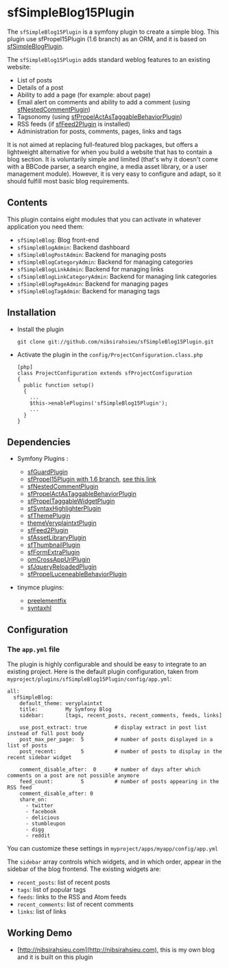 # sfSimpleBlog15Plugin #

The `sfSimpleBlog15Plugin` is a symfony plugin to create a simple blog. This plugin use sfPropel15Plugin (1.6 branch) as an ORM, and it is based on [sfSimpleBlogPlugin](http://www.symfony-project.org/plugins/sfSimpleBlogPlugin).

The `sfSimpleBlog15Plugin` adds standard weblog features to an existing website:

   * List of posts
   * Details of a post
   * Ability to add a page (for example: about page)
   * Email alert on comments and ability to add a comment (using [sfNestedCommentPlugin](https://github.com/nibsirahsieu/sfNestedCommentPlugin))
   * Tagsonomy (using [sfPropelActAsTaggableBehaviorPlugin](http://www.symfony-project.org/plugins/sfPropelActAsTaggableBehaviorPlugin))
   * RSS feeds (if [sfFeed2Plugin](http://www.symfony-project.org/plugins/sfFeed2Plugin) is installed)
   * Administration for posts, comments, pages, links and tags

It is not aimed at replacing full-featured blog packages, but offers a lightweight alternative for when you build a website that has to contain a blog section. It is voluntarily simple and limited (that's why it doesn't come with a BBCode parser, a search engine, a media asset library, or a user management module). However, it is very easy to configure and adapt, so it should fulfill most basic blog requirements.

## Contents ##

This plugin contains eight modules that you can activate in whatever application you need them:

 * `sfSimpleBlog`: Blog front-end
 * `sfSimpleBlogAdmin`: Backend dashboard
 * `sfSimpleBlogPostAdmin`: Backend for managing posts
 * `sfSimpleBlogCategoryAdmin`: Backend for managing categories
 * `sfSimpleBlogLinkAdmin`: Backend for managing links
 * `sfSimpleBlogLinkCategoryAdmin`: Backend for managing link categories
 * `sfSimpleBlogPageAdmin`: Backend for managing pages
 * `sfSimpleBlogTagAdmin`: Backend for managing tags

## Installation ##
  * Install the plugin

        git clone git://github.com/nibsirahsieu/sfSimpleBlog15Plugin.git

  * Activate the plugin in the `config/ProjectConfiguration.class.php`

        [php]
        class ProjectConfiguration extends sfProjectConfiguration
        {
          public function setup()
          {
            ...
            $this->enablePlugins('sfSimpleBlog15Plugin');
            ...
          }
        }

## Dependencies ##
  * Symfony Plugins :
    * [sfGuardPlugin](http://www.symfony-project.org/plugins/sfGuardPlugin)
    * [sfPropel15Plugin with 1.6 branch](https://github.com/fzaninotto/sfPropel15Plugin), [see this link](https://github.com/fzaninotto/sfPropel15Plugin/commit/3059e1b9af3cb3b39e0096d7807d1cac6e7a230e)
    * [sfNestedCommentPlugin](https://github.com/nibsirahsieu/sfNestedCommentPlugin)
    * [sfPropelActAsTaggableBehaviorPlugin](http://www.symfony-project.org/plugins/sfPropelActAsTaggableBehaviorPlugin)
    * [sfPropelTaggableWidgetPlugin](http://www.symfony-project.org/plugins/sfPropelTaggableWidgetPlugin)
    * [sfSyntaxHighlighterPlugin](http://www.symfony-project.org/plugins/sfSyntaxHighlighterPlugin)
    * [sfThemePlugin](https://github.com/rafaelgou/sfThemePlugin)
    * [themeVeryplaintxtPlugin](https://github.com/nibsirahsieu/themeVeryplaintxtPlugin)
    * [sfFeed2Plugin](http://www.symfony-project.org/plugins/sfFeed2Plugin)
    * [sfAssetLibraryPlugin](http://www.symfony-project.org/plugins/sfAssetsLibraryPlugin)
    * [sfThumbnailPlugin](http://www.symfony-project.org/plugins/sfThumbnailPlugin)
    * [sfFormExtraPlugin](http://www.symfony-project.org/plugins/sfFormExtraPlugin)
    * [omCrossAppUrlPlugin](http://www.symfony-project.org/plugins/omCrossAppUrlPlugin)
    * [sfJqueryReloadedPlugin](http://www.symfony-project.org/plugins/sfJqueryReloadedPlugin)
    * [sfPropelLuceneableBehaviorPlugin](https://github.com/nibsirahsieu/sfPropelLuceneableBehaviorPlugin)

  * tinymce plugins:
    * [preelementfix](http://sourceforge.net/tracker/index.php?func=detail&aid=2671750&group_id=103281&atid=738747)
    * [syntaxhl](https://github.com/RichGuk/syntaxhl)

Configuration
-------------

### The `app.yml` file

The plugin is highly configurable and should be easy to integrate to an existing project. Here is the default plugin configuration, taken from `myproject/plugins/sfSimpleBlog15Plugin/config/app.yml`:

    all:
      sfSimpleBlog:
        default_theme: veryplaintxt
        title:         My Symfony Blog
        sidebar:       [tags, recent_posts, recent_comments, feeds, links]

        use_post_extract: true         # display extract in post list instead of full post body
        post_max_per_page:  5          # number of posts displayed in a list of posts
        post_recent:        5          # number of posts to display in the recent sidebar widget

        comment_disable_after:  0      # number of days after which comments on a post are not possible anymore
        feed_count:         5          # number of posts appearing in the RSS feed
        comment_disable_after: 0
        share_on:
          - twitter
          - facebook
          - delicious
          - stumbleupon
          - digg
          - reddit

You can customize these settings in `myproject/apps/myapp/config/app.yml`

The `sidebar` array controls which widgets, and in which order, appear in the sidebar of the blog frontend. The existing widgets are:

 - `recent_posts`: list of recent posts
 - `tags`: list of popular tags
 - `feeds`: links to the RSS and Atom feeds
 - `recent_comments`: list of recent comments
 - `links`: list of links

## Working Demo ##
  * [http://nibsirahsieu.com](http://nibsirahsieu.com), this is my own blog and it is built on this plugin
